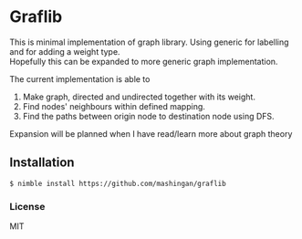 # Graflib
This is minimal implementation of graph library. Using generic for labelling
and for adding a weight type.  
Hopefully this can be expanded to more generic graph implementation.

The current implementation is able to

1. Make graph, directed and undirected together with its weight.
2. Find nodes' neighbours within defined mapping.
3. Find the paths between origin node to destination node using DFS.

Expansion will be planned when I have read/learn more about graph theory

## Installation

```
$ nimble install https://github.com/mashingan/graflib
```

### License
MIT
